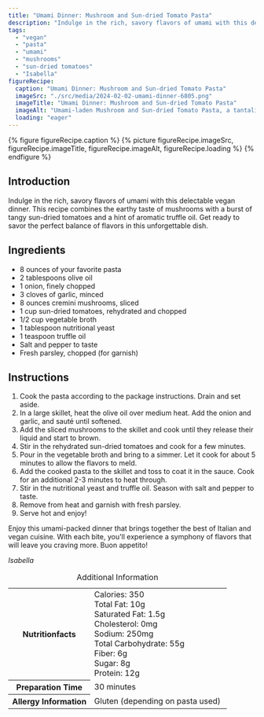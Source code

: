 ```yaml
---
title: "Umami Dinner: Mushroom and Sun-dried Tomato Pasta"
description: "Indulge in the rich, savory flavors of umami with this delectable vegan dinner. This mushroom and sun-dried tomato pasta is bursting with tangy flavors and a hint of truffle oil. A perfect balance of flavors in an unforgettable dish."
tags:
  - "vegan"
  - "pasta"
  - "umami"
  - "mushrooms"
  - "sun-dried tomatoes"
  - "Isabella"
figureRecipe: 
  caption: "Umami Dinner: Mushroom and Sun-dried Tomato Pasta"
  imageSrc: "./src/media/2024-02-02-umami-dinner-6805.png"
  imageTitle: "Umami Dinner: Mushroom and Sun-dried Tomato Pasta"
  imageAlt: "Umami-laden Mushroom and Sun-dried Tomato Pasta, a tantalizing dish bursting with rich flavors, set on a minimalist table. Earthy mushrooms, tangy tomatoes, and aromatic truffle oil create a diverse palette. No text or humans."
  loading: "eager"
---
```


{% figure figureRecipe.caption %}
{% picture figureRecipe.imageSrc, figureRecipe.imageTitle, figureRecipe.imageAlt, figureRecipe.loading %}
{% endfigure %}

## Introduction

Indulge in the rich, savory flavors of umami with this delectable vegan dinner. This recipe combines the earthy taste of mushrooms with a burst of tangy sun-dried tomatoes and a hint of aromatic truffle oil. Get ready to savor the perfect balance of flavors in this unforgettable dish.

## Ingredients

- 8 ounces of your favorite pasta
- 2 tablespoons olive oil
- 1 onion, finely chopped
- 3 cloves of garlic, minced
- 8 ounces cremini mushrooms, sliced
- 1 cup sun-dried tomatoes, rehydrated and chopped
- 1/2 cup vegetable broth
- 1 tablespoon nutritional yeast
- 1 teaspoon truffle oil
- Salt and pepper to taste
- Fresh parsley, chopped (for garnish)

## Instructions

1. Cook the pasta according to the package instructions. Drain and set aside.
2. In a large skillet, heat the olive oil over medium heat. Add the onion and garlic, and sauté until softened.
3. Add the sliced mushrooms to the skillet and cook until they release their liquid and start to brown.
4. Stir in the rehydrated sun-dried tomatoes and cook for a few minutes.
5. Pour in the vegetable broth and bring to a simmer. Let it cook for about 5 minutes to allow the flavors to meld.
6. Add the cooked pasta to the skillet and toss to coat it in the sauce. Cook for an additional 2-3 minutes to heat through.
7. Stir in the nutritional yeast and truffle oil. Season with salt and pepper to taste.
8. Remove from heat and garnish with fresh parsley.
9. Serve hot and enjoy!

Enjoy this umami-packed dinner that brings together the best of Italian and vegan cuisine. With each bite, you'll experience a symphony of flavors that will leave you craving more. Buon appetito!

*Isabella*

<table><caption class='sr-only'>Additional Information</caption><tr><th>Nutritionfacts</th><td>Calories: 350<br />
Total Fat: 10g<br />
Saturated Fat: 1.5g<br />
Cholesterol: 0mg<br />
Sodium: 250mg<br />
Total Carbohydrate: 55g<br />
Fiber: 6g<br />
Sugar: 8g<br />
Protein: 12g&nbsp;</td></tr><tr><th>Preparation Time</th><td>30 minutes&nbsp;</td></tr><tr><th>Allergy Information</th><td>Gluten (depending on pasta used)&nbsp;</td></tr></table>

